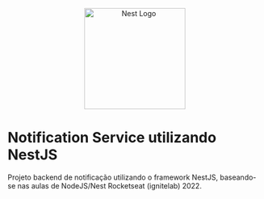 <p align="center">
  <a href="http://nestjs.com/" target="blank"><img src="https://nestjs.com/img/logo-small.svg" width="200" alt="Nest Logo" /></a>
</p>

<h1> Notification Service utilizando NestJS </h1>
Projeto backend de notificação utilizando o framework NestJS, baseando-se nas aulas de NodeJS/Nest Rocketseat (ignitelab) 2022.



